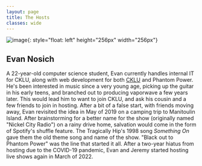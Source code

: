 ```yaml
---
layout: page
title: The Hosts
classes: wide
---
```

![image](https://i.imgur.com/WqEorCL.png){: style="float: left" height="256px" width="256px"}
## Evan Nosich
A 22-year-old computer science student, Evan currently handles internal IT for CKLU, along with web development for both [CKLU](https://cklu.ca)
and Phantom Power. He's been interested in music since a very young age, picking up the guitar in his early teens, and branched out to producing
vaporwave a few years later. This would lead him to want to join CKLU, and ask his cousin and a few friends to join in hosting. After a bit of a false start,
with friends moving away, Evan revisited the idea in May of 2019 on a camping trip to Manitoulin Island. After brainstorming for a better name for the show
(originally named "Nickel City Radio") on a rainy drive home, salvation would come in the form of Spotify's shuffle feature. The Tragically Hip's 1998 
song *Something On* gave them the old theme song and name of the show. "Black out to Phantom Power" was the line that started it all. After a two-year
hiatus from hosting due to the COVID-19 pandemic, Evan and Jeremy started hosting live shows again in March of 2022.
